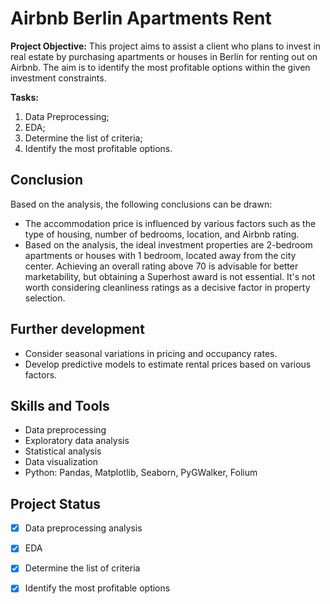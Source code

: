# Airbnb Berlin Apartments Rent

**Project Objective:**
This project aims to assist a client who plans to invest in real estate by purchasing apartments or houses in Berlin for renting out on Airbnb. The aim is to identify the most profitable options within the given investment constraints.

**Tasks:**
1. Data Preprocessing;
2. EDA;
3. Determine the list of criteria;
4. Identify the most profitable options.

## Conclusion

Based on the analysis, the following conclusions can be drawn:
- The accommodation price is influenced by various factors such as the type of housing, number of bedrooms, location, and Airbnb rating.
- Based on the analysis, the ideal investment properties are 2-bedroom apartments or houses with 1 bedroom, located away from the city center. Achieving an overall rating above 70 is advisable for better marketability, but obtaining a Superhost award is not essential. It's not worth considering cleanliness ratings as a decisive factor in property selection.

## Further development

- Consider seasonal variations in pricing and occupancy rates.
- Develop predictive models to estimate rental prices based on various factors.

## Skills and Tools

* Data preprocessing
* Exploratory data analysis
* Statistical analysis
* Data visualization
* Python:  Pandas, Matplotlib, Seaborn, PyGWalker, Folium

## Project Status
- [x] Data preprocessing analysis
- [x] EDA
- [x] Determine the list of criteria
- [x] Identify the most profitable options

